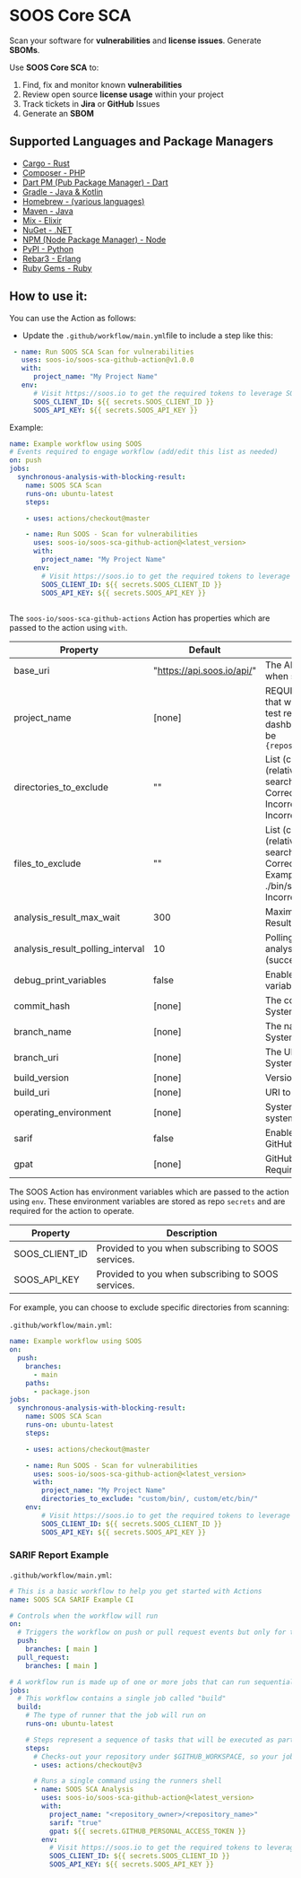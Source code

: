 # SOOS Core SCA

Scan your software for **vulnerabilities** and **license issues**.  Generate **SBOMs**. 

Use **SOOS Core SCA** to:

1. Find, fix and monitor known **vulnerabilities**
2. Review open source **license usage** within your project
3. Track tickets in **Jira** or **GitHub** Issues
4. Generate an **SBOM** 

## Supported Languages and Package Managers

* [Cargo - Rust](https://doc.rust-lang.org/cargo/)
* [Composer - PHP](https://maven.apache.org/)
* [Dart PM (Pub Package Manager) - Dart](https://pub.dev/)
* [Gradle - Java & Kotlin](https://gradle.org/)
* [Homebrew - (various languages)](https://brew.sh/)
* [Maven - Java](https://maven.apache.org/)
* [Mix - Elixir](https://hexdocs.pm/mix/Mix.html)
* [NuGet - .NET](https://www.nuget.org/)
* [NPM (Node Package Manager) - Node](https://www.npmjs.com/)
* [PyPI - Python](https://pypi.org/)
* [Rebar3 - Erlang](https://rebar3.readme.io/docs/getting-started)
* [Ruby Gems - Ruby](https://rubygems.org/)

## How to use it:

You can use the Action as follows:

- Update the `.github/workflow/main.yml`file to include a step like this:
```yaml
 - name: Run SOOS SCA Scan for vulnerabilities
   uses: soos-io/soos-sca-github-action@v1.0.0
   with:
      project_name: "My Project Name"
   env:
      # Visit https://soos.io to get the required tokens to leverage SOOS scanning/analysis services
      SOOS_CLIENT_ID: ${{ secrets.SOOS_CLIENT_ID }}
      SOOS_API_KEY: ${{ secrets.SOOS_API_KEY }}
```
Example:
```yaml
name: Example workflow using SOOS
# Events required to engage workflow (add/edit this list as needed)
on: push
jobs:
  synchronous-analysis-with-blocking-result:
    name: SOOS SCA Scan
    runs-on: ubuntu-latest
    steps:

    - uses: actions/checkout@master

    - name: Run SOOS - Scan for vulnerabilities
      uses: soos-io/soos-sca-github-action@<latest_version>
      with:
        project_name: "My Project Name"
      env:
        # Visit https://soos.io to get the required tokens to leverage SOOS scanning/analysis services
        SOOS_CLIENT_ID: ${{ secrets.SOOS_CLIENT_ID }}
        SOOS_API_KEY: ${{ secrets.SOOS_API_KEY }}
        
```

The `soos-io/soos-sca-github-actions` Action has properties which are passed to the action using `with`.

| Property                         | Default                    | Description                                                                                                                                                                                                                                   |
|----------------------------------|----------------------------|-----------------------------------------------------------------------------------------------------------------------------------------------------------------------------------------------------------------------------------------------|
| base_uri                         | "https://api.soos.io/api/" | The API BASE URI provided to you when subscribing to SOOS services.                                                                                                                                                                           |
| project_name                     | [none]                     | REQUIRED. A custom project name that will present itself as a collection of test results within your soos.io dashboard. For SARIF Report, it should be `{repository_owner}/{repository_name}`                                                 |
| directories_to_exclude           | ""                         | List (comma separated) of directories (relative to ./) to exclude from the search for manifest files. Example - Correct: bin/start/ ... Example - Incorrect: ./bin/start/ ... Example - Incorrect: /bin/start/'                               |
| files_to_exclude                 | ""                         | List (comma separated) of files (relative to ./) to exclude from the search for manifest files. Example - Correct: bin/start/manifest.txt ... Example - Incorrect: ./bin/start/manifest.txt ... Example - Incorrect: /bin/start/manifest.txt' |
| analysis_result_max_wait         | 300                        | Maximum seconds to wait for Analysis Result before exiting with error.                                                                                                                                                                        |
| analysis_result_polling_interval | 10                         | Polling interval (in seconds) for analysis result completion (success/failure.). Min 10.                                                                                                                                                      |
| debug_print_variables            | false                      | Enables printing of input/environment variables within the docker container.                                                                                                                                                                  |
| commit_hash                      | [none]                     | The commit hash value from the SCM System. Required for SARIF Report                                                                                                                                                                          |
| branch_name                      | [none]                     | The name of the branch from the SCM System. Required for SARIF Report                                                                                                                                                                         |
| branch_uri                       | [none]                     | The URI to the branch from the SCM System                                                                                                                                                                                                     |
| build_version                    | [none]                     | Version of application build artifacts                                                                                                                                                                                                        |
| build_uri                        | [none]                     | URI to CI build info                                                                                                                                                                                                                          |
| operating_environment            | [none]                     | System info regarding operating system, etc.                                                                                                                                                                                                  |
| sarif                            | false                      | Enable Uploading the SARIF Report to GitHub.                                                                                                                                                                                                  |
| gpat                             | [none]                     | GitHub Personal Access Token. Required to upload SARIF Report                                                                                                                                                                                 |

The SOOS Action has environment variables which are passed to the action using `env`. These environment variables are stored as repo `secrets` and are required for the action to operate.

| Property       | Description                                        |
|----------------|----------------------------------------------------|
| SOOS_CLIENT_ID | Provided to you when subscribing to SOOS services. |
| SOOS_API_KEY   | Provided to you when subscribing to SOOS services. |


For example, you can choose to exclude specific directories from scanning:

`.github/workflow/main.yml`:
```yaml
name: Example workflow using SOOS
on: 
  push:
    branches: 
      - main 
    paths:
      - package.json
jobs:
  synchronous-analysis-with-blocking-result:
    name: SOOS SCA Scan
    runs-on: ubuntu-latest
    steps:

    - uses: actions/checkout@master

    - name: Run SOOS - Scan for vulnerabilities
      uses: soos-io/soos-sca-github-action@<latest_version>
      with:
        project_name: "My Project Name"
        directories_to_exclude: "custom/bin/, custom/etc/bin/"
    env:
        # Visit https://soos.io to get the required tokens to leverage SOOS scanning/analysis services
        SOOS_CLIENT_ID: ${{ secrets.SOOS_CLIENT_ID }}
        SOOS_API_KEY: ${{ secrets.SOOS_API_KEY }}
```

### SARIF Report Example

`.github/workflow/main.yml`:
``` yaml
# This is a basic workflow to help you get started with Actions
name: SOOS SCA SARIF Example CI

# Controls when the workflow will run
on:
  # Triggers the workflow on push or pull request events but only for the main branch
  push:
    branches: [ main ]
  pull_request:
    branches: [ main ]

# A workflow run is made up of one or more jobs that can run sequentially or in parallel
jobs:
  # This workflow contains a single job called "build"
  build:
    # The type of runner that the job will run on
    runs-on: ubuntu-latest

    # Steps represent a sequence of tasks that will be executed as part of the job
    steps:
      # Checks-out your repository under $GITHUB_WORKSPACE, so your job can access it
      - uses: actions/checkout@v3

      # Runs a single command using the runners shell
      - name: SOOS SCA Analysis
        uses: soos-io/soos-sca-github-action@<latest_version>
        with:
          project_name: "<repository_owner>/<repository_name>"
          sarif: "true"
          gpat: ${{ secrets.GITHUB_PERSONAL_ACCESS_TOKEN }}
        env:
          # Visit https://soos.io to get the required tokens to leverage SOOS scanning/analysis services
          SOOS_CLIENT_ID: ${{ secrets.SOOS_CLIENT_ID }}
          SOOS_API_KEY: ${{ secrets.SOOS_API_KEY }}
```
